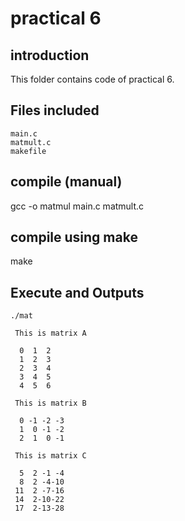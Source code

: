 # practical 6

## introduction
This folder contains code of practical 6.

## Files included
```
main.c
matmult.c
makefile
```

## compile (manual)
gcc -o matmul main.c matmult.c

## compile using make
make

## Execute and Outputs
```
./mat

 This is matrix A

  0  1  2
  1  2  3
  2  3  4
  3  4  5
  4  5  6

 This is matrix B

  0 -1 -2 -3
  1  0 -1 -2
  2  1  0 -1

 This is matrix C

  5  2 -1 -4
  8  2 -4-10
 11  2 -7-16
 14  2-10-22
 17  2-13-28
```